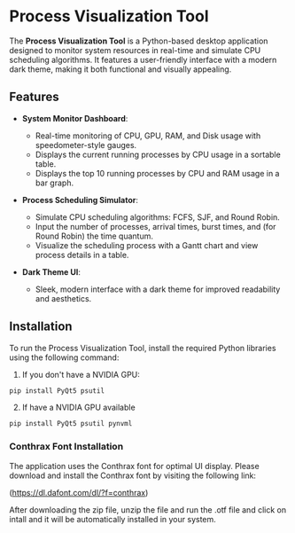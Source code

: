 
# Process Visualization Tool

The **Process Visualization Tool** is a Python-based desktop application designed to monitor system resources in real-time and simulate CPU scheduling algorithms. It features a user-friendly interface with a modern dark theme, making it both functional and visually appealing.

## Features

- **System Monitor Dashboard**:
  - Real-time monitoring of CPU, GPU, RAM, and Disk usage with speedometer-style gauges.
  - Displays the current running processes by CPU usage in a sortable table.
  - Displays the top 10 running processes by CPU and RAM usage in a bar graph.


- **Process Scheduling Simulator**:
  - Simulate CPU scheduling algorithms: FCFS, SJF, and Round Robin.
  - Input the number of processes, arrival times, burst times, and (for Round Robin) the time quantum.
  - Visualize the scheduling process with a Gantt chart and view process details in a table.

- **Dark Theme UI**:
  - Sleek, modern interface with a dark theme for improved readability and aesthetics.

## Installation

To run the Process Visualization Tool, install the required Python libraries using the following command:

1) If you don't have a NVIDIA GPU:

```bash
pip install PyQt5 psutil 
```
2) If have a NVIDIA GPU available

```bash
pip install PyQt5 psutil pynvml
```

### Conthrax Font Installation

The application uses the Conthrax font for optimal UI display. Please download and install the Conthrax font by visiting the following link:

(https://dl.dafont.com/dl/?f=conthrax)

After downloading the zip file, unzip the file and run the .otf file and click on intall and it will be automatically installed in your system.


